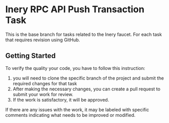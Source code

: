 # Inery RPC API Push Transaction Task

This is the base branch for tasks related to the Inery faucet. For each task that requires revision using GitHub.

## Getting Started

To verify the quality your code, you have to follow this instruction:
1. you will need to clone the specific branch of the project and submit the required changes for that task
2. After making the necessary changes, you can create a pull request to submit your work for review.
3. If the work is satisfactory, it will be approved.

If there are any issues with the work, it may be labeled with specific comments indicating what needs to be improved or modified.
